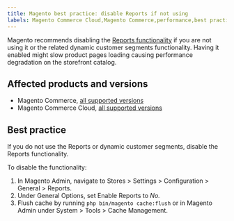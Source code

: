 ```yaml
---
title: Magento best practice: disable Reports if not using
labels: Magento Commerce Cloud,Magento Commerce,performance,best practices,2.3.x,2.4.0,2.4.x,reports
---
```


Magento recommends disabling the [Reports functionality](https://docs.magento.com/user-guide/configuration/general/reports.html) if you are not using it or the related dynamic customer segments functionality. Having it enabled might slow product pages loading causing performance degradation on the storefront catalog.

## Affected products and versions

* Magento Commerce, [all supported versions](https://magento.com/sites/default/files/magento-software-lifecycle-policy.pdf)
* Magento Commerce Cloud, [all supported versions](https://magento.com/sites/default/files/magento-software-lifecycle-policy.pdf)

## Best practice

If you do not use the Reports or dynamic customer segments, disable the Reports functionality.

To disable the functionality:

1. In Magento Admin, navigate to  Stores > Settings > Configuration > General > Reports.
1. Under General Options, set Enable Reports to _No._
1. Flush cache by running  `` php bin/magento cache:flush `` or in Magento Admin under  System > Tools > Cache Management.